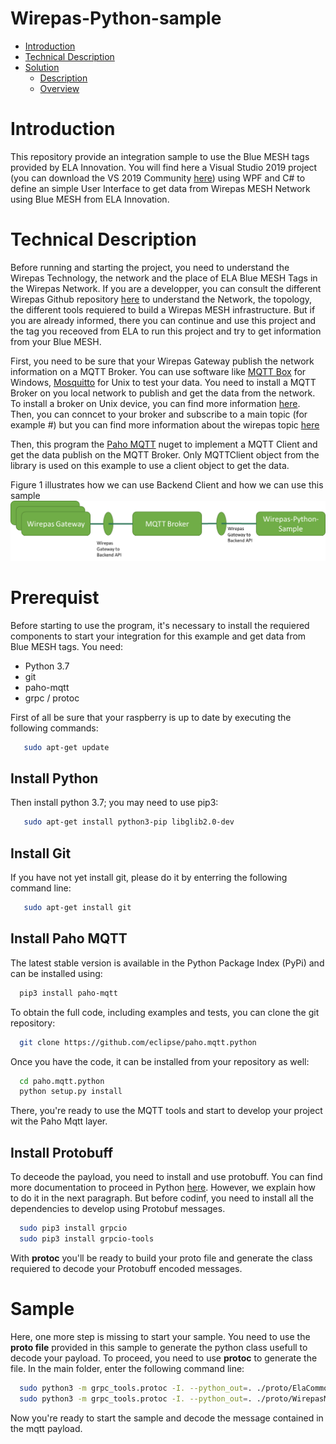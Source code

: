 # Wirepas-Python-sample

<!-- MarkdownTOC levels="1,2,3" autolink="true"  -->

- [Introduction](#introduction)
- [Technical Description](#technical-description)
- [Solution](#solution)
  - [Description](#description)
  - [Overview](#overview)

# Introduction
This repository provide an integration sample to use the Blue MESH tags provided by ELA Innovation. You will find here a Visual Studio 2019 project (you can download the VS 2019 Community [here](https://visualstudio.microsoft.com/fr/downloads/)) using WPF and C# to define an simple User Interface to get data from Wirepas MESH Network using Blue MESH from ELA Innovation.

# Technical Description
Before running and starting the project, you need to understand the Wirepas Technology, the network and the place of ELA Blue MESH Tags in the Wirepas Network. If you are a developper, you can consult the different Wirepas Github repository [here](https://github.com/wirepas) to understand the Network, the topology, the different tools requiered to build a Wirepas MESH infrastructure. But if you are already informed, there you can continue and use this project and the tag you receoved from ELA to run this project and try to get information from your Blue MESH.

First, you need to be sure that your Wirepas Gateway publish the network information on a MQTT Broker. You can use software like [MQTT Box](http://workswithweb.com/mqttbox.html) for Windows, [Mosquitto](https://mosquitto.org) for Unix to test your data. You need to install a MQTT Broker on you local network to publish and get the data from the network. To install a broker on Unix device, you can find more information [here](https://www.instructables.com/Installing-MQTT-BrokerMosquitto-on-Raspberry-Pi/). Then, you can conncet to your broker and subscribe to a main topic (for example #) but you can find more information about the wirepas topic [here](https://github.com/wirepas/backend-apis/blob/master/gateway_to_backend/README.md)

Then, this program the [Paho MQTT](https://pypi.org/project/paho-mqtt/) nuget to implement a MQTT Client and get the data publish on the MQTT Broker. Only MQTTClient object from the library is used on this example to use a client object to get the data.

Figure 1 illustrates how we can use Backend Client and how we can use this sample
![here_schematics](https://github.com/elaInnovation/Wirepas-Python-sample/blob/master/Images/wirepas_explain_sample_01.png)

# Prerequist
Before starting to use the program, it's necessary to install the requiered components to start your integration for this example and get data from Blue MESH tags. You need:
- Python 3.7
- git
- paho-mqtt
- grpc / protoc

First of all be sure that your raspberry is up to date by executing the following commands:
```bash
   sudo apt-get update
```

## Install Python
Then install python 3.7; you may need to use pip3:
```bash
   sudo apt-get install python3-pip libglib2.0-dev
```

## Install Git
If you have not yet install git, please do it by enterring the following command line:
```bash
   sudo apt-get install git
```

## Install Paho MQTT
The latest stable version is available in the Python Package Index (PyPi) and can be installed using:
```bash
  pip3 install paho-mqtt
```

To obtain the full code, including examples and tests, you can clone the git repository:
```bash
  git clone https://github.com/eclipse/paho.mqtt.python
```

Once you have the code, it can be installed from your repository as well:
```bash
  cd paho.mqtt.python
  python setup.py install
```

There, you're ready to use the MQTT tools and start to develop your project wit the Paho Mqtt layer.

## Install Protobuff
To deceode the payload, you need to install and use protobuff. You can find more documentation to proceed in Python [here](https://developers.google.com/protocol-buffers/docs/pythontutorial). However, we explain how to do it in the next paragraph. But before codinf, you need to install all the dependencies to develop using Protobuf messages. 
```bash
  sudo pip3 install grpcio
  sudo pip3 install grpcio-tools
```

With **protoc** you'll be ready to build your proto file and generate the class requiered to decode your Protobuff encoded messages.

# Sample
Here, one more step is missing to start your sample. You need to use the **proto file** provided in this sample to generate the python class usefull to decode your payload. To proceed, you need to use **protoc** to generate the file. In the main folder, enter the following command line:
```bash
  sudo python3 -m grpc_tools.protoc -I. --python_out=. ./proto/ElaCommon.proto
  sudo python3 -m grpc_tools.protoc -I. --python_out=. ./proto/WirepasMessages.proto
```

Now you're ready to start the sample and decode the message contained in the mqtt payload.  
